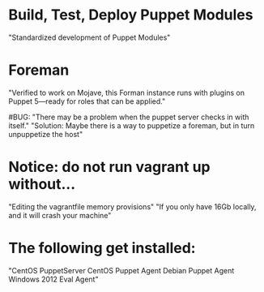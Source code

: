 # Build, Test, Deploy Puppet Modules
"Standardized development of Puppet Modules"

# Foreman
"Verified to work on Mojave, this Forman instance runs with plugins on Puppet 5—ready for roles that can be applied."

#BUG:
"There may be a problem when the puppet server checks in with itself."
"Solution: Maybe there is a way to puppetize a foreman, but in turn unpuppetize the host"

# Notice: do not run vagrant up without...
"Editing the vagrantfile memory provisions"
"If you only have 16Gb locally, and it will crash your machine"

# The following get installed:
"CentOS PuppetServer
CentOS Puppet Agent
Debian Puppet Agent
Windows 2012 Eval Agent"
